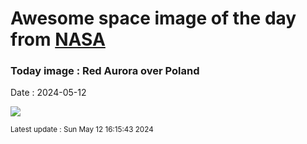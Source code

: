 
# Awesome space image of the day from [NASA](https://api.nasa.gov/)

### Today image : Red Aurora over Poland
Date : 2024-05-12

![](https://apod.nasa.gov/apod/image/2405/AuroraPoland_Durlej_960.jpg)

<small>Latest update : Sun May 12 16:15:43 2024</small>
        